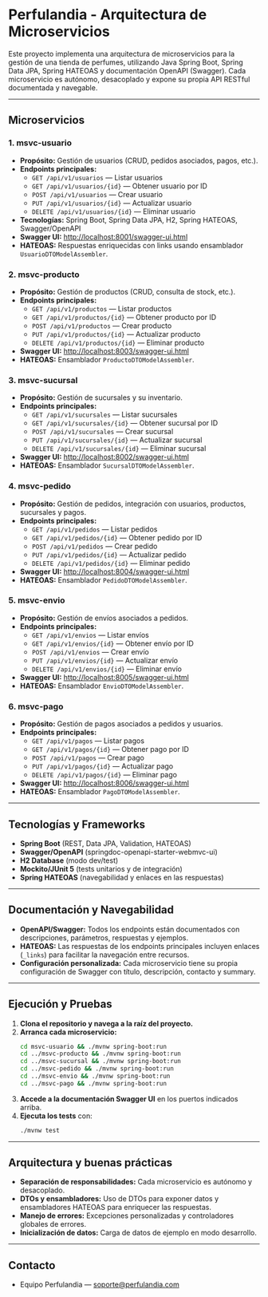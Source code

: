 # Perfulandia - Arquitectura de Microservicios

Este proyecto implementa una arquitectura de microservicios para la gestión de una tienda de perfumes, utilizando Java Spring Boot, Spring Data JPA, Spring HATEOAS y documentación OpenAPI (Swagger). Cada microservicio es autónomo, desacoplado y expone su propia API RESTful documentada y navegable.

---

## Microservicios

### 1. **msvc-usuario**

- **Propósito:** Gestión de usuarios (CRUD, pedidos asociados, pagos, etc.).
- **Endpoints principales:**
  - `GET /api/v1/usuarios` — Listar usuarios
  - `GET /api/v1/usuarios/{id}` — Obtener usuario por ID
  - `POST /api/v1/usuarios` — Crear usuario
  - `PUT /api/v1/usuarios/{id}` — Actualizar usuario
  - `DELETE /api/v1/usuarios/{id}` — Eliminar usuario
- **Tecnologías:** Spring Boot, Spring Data JPA, H2, Spring HATEOAS, Swagger/OpenAPI
- **Swagger UI:** [http://localhost:8001/swagger-ui.html](http://localhost:8001/swagger-ui.html)
- **HATEOAS:** Respuestas enriquecidas con links usando ensamblador `UsuarioDTOModelAssembler`.

### 2. **msvc-producto**

- **Propósito:** Gestión de productos (CRUD, consulta de stock, etc.).
- **Endpoints principales:**
  - `GET /api/v1/productos` — Listar productos
  - `GET /api/v1/productos/{id}` — Obtener producto por ID
  - `POST /api/v1/productos` — Crear producto
  - `PUT /api/v1/productos/{id}` — Actualizar producto
  - `DELETE /api/v1/productos/{id}` — Eliminar producto
- **Swagger UI:** [http://localhost:8003/swagger-ui.html](http://localhost:8003/swagger-ui.html)
- **HATEOAS:** Ensamblador `ProductoDTOModelAssembler`.

### 3. **msvc-sucursal**

- **Propósito:** Gestión de sucursales y su inventario.
- **Endpoints principales:**
  - `GET /api/v1/sucursales` — Listar sucursales
  - `GET /api/v1/sucursales/{id}` — Obtener sucursal por ID
  - `POST /api/v1/sucursales` — Crear sucursal
  - `PUT /api/v1/sucursales/{id}` — Actualizar sucursal
  - `DELETE /api/v1/sucursales/{id}` — Eliminar sucursal
- **Swagger UI:** [http://localhost:8002/swagger-ui.html](http://localhost:8002/swagger-ui.html)
- **HATEOAS:** Ensamblador `SucursalDTOModelAssembler`.

### 4. **msvc-pedido**

- **Propósito:** Gestión de pedidos, integración con usuarios, productos, sucursales y pagos.
- **Endpoints principales:**
  - `GET /api/v1/pedidos` — Listar pedidos
  - `GET /api/v1/pedidos/{id}` — Obtener pedido por ID
  - `POST /api/v1/pedidos` — Crear pedido
  - `PUT /api/v1/pedidos/{id}` — Actualizar pedido
  - `DELETE /api/v1/pedidos/{id}` — Eliminar pedido
- **Swagger UI:** [http://localhost:8004/swagger-ui.html](http://localhost:8004/swagger-ui.html)
- **HATEOAS:** Ensamblador `PedidoDTOModelAssembler`.

### 5. **msvc-envio**

- **Propósito:** Gestión de envíos asociados a pedidos.
- **Endpoints principales:**
  - `GET /api/v1/envios` — Listar envíos
  - `GET /api/v1/envios/{id}` — Obtener envío por ID
  - `POST /api/v1/envios` — Crear envío
  - `PUT /api/v1/envios/{id}` — Actualizar envío
  - `DELETE /api/v1/envios/{id}` — Eliminar envío
- **Swagger UI:** [http://localhost:8005/swagger-ui.html](http://localhost:8005/swagger-ui.html)
- **HATEOAS:** Ensamblador `EnvioDTOModelAssembler`.

### 6. **msvc-pago**

- **Propósito:** Gestión de pagos asociados a pedidos y usuarios.
- **Endpoints principales:**
  - `GET /api/v1/pagos` — Listar pagos
  - `GET /api/v1/pagos/{id}` — Obtener pago por ID
  - `POST /api/v1/pagos` — Crear pago
  - `PUT /api/v1/pagos/{id}` — Actualizar pago
  - `DELETE /api/v1/pagos/{id}` — Eliminar pago
- **Swagger UI:** [http://localhost:8006/swagger-ui.html](http://localhost:8006/swagger-ui.html)
- **HATEOAS:** Ensamblador `PagoDTOModelAssembler`.

---

## Tecnologías y Frameworks

- **Spring Boot** (REST, Data JPA, Validation, HATEOAS)
- **Swagger/OpenAPI** (springdoc-openapi-starter-webmvc-ui)
- **H2 Database** (modo dev/test)
- **Mockito/JUnit 5** (tests unitarios y de integración)
- **Spring HATEOAS** (navegabilidad y enlaces en las respuestas)

---

## Documentación y Navegabilidad

- **OpenAPI/Swagger:** Todos los endpoints están documentados con descripciones, parámetros, respuestas y ejemplos.
- **HATEOAS:** Las respuestas de los endpoints principales incluyen enlaces (`_links`) para facilitar la navegación entre recursos.
- **Configuración personalizada:** Cada microservicio tiene su propia configuración de Swagger con título, descripción, contacto y summary.

---

## Ejecución y Pruebas

1. **Clona el repositorio y navega a la raíz del proyecto.**
2. **Arranca cada microservicio:**
   ```bash
   cd msvc-usuario && ./mvnw spring-boot:run
   cd ../msvc-producto && ./mvnw spring-boot:run
   cd ../msvc-sucursal && ./mvnw spring-boot:run
   cd ../msvc-pedido && ./mvnw spring-boot:run
   cd ../msvc-envio && ./mvnw spring-boot:run
   cd ../msvc-pago && ./mvnw spring-boot:run
   ```
3. **Accede a la documentación Swagger UI** en los puertos indicados arriba.
4. **Ejecuta los tests** con:
   ```bash
   ./mvnw test
   ```

---

## Arquitectura y buenas prácticas

- **Separación de responsabilidades:** Cada microservicio es autónomo y desacoplado.
- **DTOs y ensambladores:** Uso de DTOs para exponer datos y ensambladores HATEOAS para enriquecer las respuestas.
- **Manejo de errores:** Excepciones personalizadas y controladores globales de errores.
- **Inicialización de datos:** Carga de datos de ejemplo en modo desarrollo.

---

## Contacto

- Equipo Perfulandia — soporte@perfulandia.com
